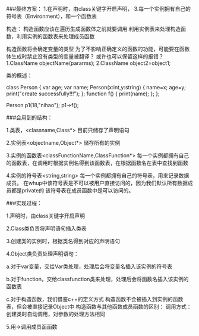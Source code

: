 ###最终方案：
1.在声明时，由class关键字开启声明，
3.每一个实例拥有自己的符号表（Environment），和一个函数表


构造：
构造函数应该在遍历生成函数体之前就要调用
利用实例表来处理构造函数，利用实例的函数表来处理成员函数

构造函数将会确定变量的类型
为了不影响正确定义的函数的功能，可能要在函数体生成时禁止没有类型的变量被翻译？
或许也可以保留这样的报错？
1.ClassName objectName(pararms);
2.ClassName object2=object1;



类的概述：

class Person
{
    var age;
    var name;
    Person(x:int,y:string)
    {
        name=x;
        age=y;
        print("create successfully!!!");
    };
    function f()
    {
        print(name);
    };
};

Person p1(18,"nihao");
p1->f();


###会用到的结构：

1.类表，<classname,Class*> 目前只储存了声明语句

2.实例表<objectname,Object*> 储存所有的实例

3.实例的函数表<classFunctionName,ClassFunction*> 每一个实例都拥有自己的函数表，在调用时根据实例名得到该函数表，在根据函数名在表中查找到函数

4.实例的符号表<string,string> 每一个实例都拥有自己的符号表，用来记录数据成员。
  在whup中该符号表是不可以被用户直接访问的，因为我们默认所有数据成员都是private的
  该符号表在成员函数中是可以访问的。


###实现过程：

1.声明时，由class关键字开启声明

2.Class类负责将声明语句插入类表

3.创建类的实例时，根据类名得到对应的声明语句

4.Object类负责处理声明语句：

  a.对于var变量，交给Var类处理，处理后会将变量名插入该实例的符号表

  b.对于function，交给classfunction类来处理，处理后会将函数名插入该实例的函数表

  c.对于构造函数，我们借鉴c++的定义方式
    构造函数不会被插入到实例的函数表，但会被直接记录Object中
    构造函数与其他函数成员函数的区别：
        调用方式：创建类时自动调用，对参数的处理方法相同

5.用->调用成员函函数


